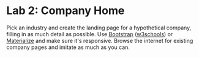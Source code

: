 

# Lab 2: Company Home

Pick an industry and create the landing page for a hypothetical company, filling in as much detail as possible. Use [Bootstrap](https://getbootstrap.com/) ([w3schools](https://www.w3schools.com/bootstrap4/default.asp)) or [Materialize](https://materializecss.com/) and make sure it's responsive. Browse the internet for existing company pages and imitate as much as you can.
